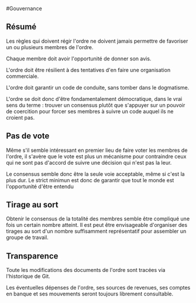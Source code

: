 #Gouvernance

## Résumé

Les règles qui doivent régir l'ordre ne doivent jamais permettre de favoriser un ou plusieurs membres de l'ordre.

Chaque membre doit avoir l'opportunité de donner son avis.

L'ordre doit être résilient à des tentatives d'en faire une organisation commerciale.

L'ordre doit garantir un code de conduite, sans tomber dans le dogmatisme.

L'ordre se doit donc d'être fondamentalement démocratique, dans le vrai sens du terme : trouver un consensus plutôt que s'appuyer sur un pouvoir de coercition pour forcer ses membres à suivre un code auquel ils ne croient pas.


## Pas de vote

Même s'il semble intéressant en premier lieu de faire voter les membres de l'ordre, il s'avère que le vote est plus un mécanisme pour contraindre ceux qui ne sont pas d'accord de suivre une décision qui n'est pas la leur.

Le consensus semble donc être la seule voie acceptable, même si c'est la plus dur. Le strict minimun est donc de garantir que tout le monde est l'opportunité d'être entendu

## Tirage au sort

Obtenir le consensus de la totalité des membres semble être compliqué une fois un certain nombre atteint. Il est peut être envisageable d'organiser des tirages au sort d'un nombre suffisamment représentatif pour assembler un groupe de travail.

## Transparence

Toute les modifications des documents de l'ordre sont tracées via l'historique de Git.

Les éventuelles dépenses de l'ordre, ses sources de revenues, ses comptes en banque et ses mouvements seront toujours librement consultable. 
